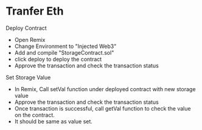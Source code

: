 # Tranfer Eth 

Deploy Contract
- Open Remix
- Change Environment to "Injected Web3"
- Add and compile "StorageContract.sol"
- click deploy to deploy the contract
- Approve the transaction and check the transaction status

Set Storage Value
- In Remix, Call setVal function under deployed contract with new storage value
- Approve the transaction and check the transaction status
- Once transaction is successful, call getVal function to check the value on the contract.
- It should be same as value set.

